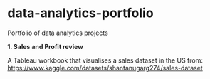 # data-analytics-portfolio
Portfolio of data analytics projects

**1. Sales and Profit review** 

A Tableau workbook that visualises a sales dataset in the US from:
https://www.kaggle.com/datasets/shantanugarg274/sales-dataset
